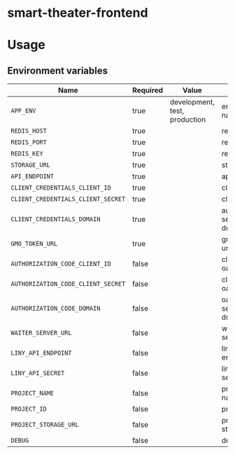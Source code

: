 # smart-theater-frontend

# Usage

## Environment variables

| Name                                | Required | Value                         | Purpose                                 |
|-------------------------------------|----------|-------------------------------|-----------------------------------------|
| `APP_ENV`                           | true     | development, test, production | environment name                        |
| `REDIS_HOST`                        | true     |                               | redis host                              |
| `REDIS_PORT`                        | true     |                               | redis port                              |
| `REDIS_KEY`                         | true     |                               | redis key                               |
| `STORAGE_URL`                       | true     |                               | storage url                             |
| `API_ENDPOINT`                      | true     |                               | api endpoint                            |
| `CLIENT_CREDENTIALS_CLIENT_ID`      | true     |                               | client id                               |
| `CLIENT_CREDENTIALS_CLIENT_SECRET`  | true     |                               | client secret                           |
| `CLIENT_CREDENTIALS_DOMAIN`         | true     |                               | authorize server domain                 |
| `GMO_TOKEN_URL`                     | true     |                               | gmo token url                           |
| `AUTHORIZATION_CODE_CLIENT_ID`      | false    |                               | client id oauth2                        |
| `AUTHORIZATION_CODE_CLIENT_SECRET`  | false    |                               | client secret oauth2                    |
| `AUTHORIZATION_CODE_DOMAIN`         | false    |                               | oauth2 server domain                    |
| `WAITER_SERVER_URL`                 | false    |                               | waiter server url                       |
| `LINY_API_ENDPOINT`                 | false    |                               | liny api endpoint                       |
| `LINY_API_SECRET`                   | false    |                               | liny api secret                         |
| `PROJECT_NAME`                      | false    |                               | project name                            |
| `PROJECT_ID`                        | false    |                               | project id                              |
| `PROJECT_STORAGE_URL`               | false    |                               | project storage url                     |
| `DEBUG`                             | false    |                               | debug                                   |
